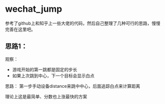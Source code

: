 # wechat_jump


参考了github上和知乎上一些大佬的代码，然后自己整理了几种可行的思路，慢慢完善在这里吧。


## 思路1：

观察：
- 游戏开始的第一跳都是固定的步长
- 如果上次跳到中心，下一个目标会显示白点

思路：
第一步手动设备distance来跳中中心，后面追踪白点来计算距离

理论上这是最简单、分数也上涨最快的方案
